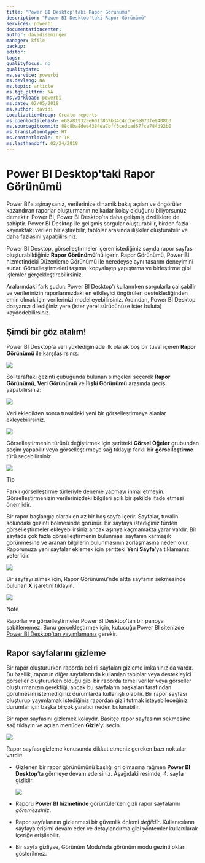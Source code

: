 ```yaml
---
title: "Power BI Desktop'taki Rapor Görünümü"
description: "Power BI Desktop'taki Rapor Görünümü"
services: powerbi
documentationcenter: 
author: davidiseminger
manager: kfile
backup: 
editor: 
tags: 
qualityfocus: no
qualitydate: 
ms.service: powerbi
ms.devlang: NA
ms.topic: article
ms.tgt_pltfrm: NA
ms.workload: powerbi
ms.date: 02/05/2018
ms.author: davidi
LocalizationGroup: Create reports
ms.openlocfilehash: e68a819325e601f869b34c4ccbe3e873fe9408b3
ms.sourcegitcommit: 88c8ba8dee4384ea7bff5cedcad67fce784d92b0
ms.translationtype: HT
ms.contentlocale: tr-TR
ms.lasthandoff: 02/24/2018
---
```

# <a name="report-view-in-power-bi-desktop"></a>Power BI Desktop'taki Rapor Görünümü
Power BI'a aşinaysanız, verilerinize dinamik bakış açıları ve öngörüler kazandıran raporlar oluşturmanın ne kadar kolay olduğunu biliyorsunuz demektir. Power BI, Power BI Desktop'ta daha gelişmiş özelliklere de sahiptir. Power BI Desktop ile gelişmiş sorgular oluşturabilir, birden fazla kaynaktaki verileri birleştirebilir, tablolar arasında ilişkiler oluşturabilir ve daha fazlasını yapabilirsiniz.

Power BI Desktop, görselleştirmeler içeren istediğiniz sayıda rapor sayfası oluşturabildiğiniz **Rapor Görünümü**'nü içerir. Rapor Görünümü, Power BI hizmetindeki Düzenleme Görünümü ile neredeyse aynı tasarım deneyimini sunar. Görselleştirmeleri taşıma, kopyalayıp yapıştırma ve birleştirme gibi işlemler gerçekleştirebilirsiniz.

Aralarındaki fark şudur: Power BI Desktop'ı kullanırken sorgularla çalışabilir ve verilerinizin raporlarınızdaki en etkileyici öngörüleri desteklediğinden emin olmak için verilerinizi modelleyebilirsiniz. Ardından, Power BI Desktop dosyanızı dilediğiniz yere (ister yerel sürücünüze ister buluta) kaydedebilirsiniz.

## <a name="lets-take-a-look"></a>Şimdi bir göz atalım!
Power BI Desktop'a veri yüklediğinizde ilk olarak boş bir tuval içeren **Rapor Görünümü** ile karşılaşırsınız.

![](media/desktop-report-view/pbi_reportviewinpbidesigner_reportview.png)

Sol taraftaki gezinti çubuğunda bulunan simgeleri seçerek **Rapor Görünümü**, **Veri Görünümü** ve **İlişki Görünümü** arasında geçiş yapabilirsiniz:

![](media/desktop-report-view/pbi_reportviewinpbidesigner_changeview.png)

Veri ekledikten sonra tuvaldeki yeni bir görselleştirmeye alanlar ekleyebilirsiniz.

![](media/desktop-report-view/pbid_reportview_addvis.gif)

Görselleştirmenin türünü değiştirmek için şeritteki **Görsel Öğeler** grubundan seçim yapabilir veya görselleştirmeye sağ tıklayıp farklı bir **görselleştirme** türü seçebilirsiniz.

![](media/desktop-report-view/pbid_reportview_changevis.gif)

> [!TIP]
> Farklı görselleştirme türleriyle deneme yapmayı ihmal etmeyin. Görselleştirmenizin verilerinizdeki bilgileri açık bir şekilde ifade etmesi önemlidir.
> 
> 

Bir rapor başlangıç olarak en az bir boş sayfa içerir. Sayfalar, tuvalin solundaki gezinti bölmesinde görünür. Bir sayfaya istediğiniz türden görselleştirmeler ekleyebilirsiniz ancak aşırıya kaçmamakta yarar vardır. Bir sayfada çok fazla görselleştirmenin bulunması sayfanın karmaşık görünmesine ve aranan bilgilerin bulunmasının zorlaşmasına neden olur. Raporunuza yeni sayfalar eklemek için şeritteki **Yeni Sayfa**'ya tıklamanız yeterlidir.

![](media/desktop-report-view/pbidesignerreportviewnewpage.png)

Bir sayfayı silmek için, Rapor Görünümü'nde altta sayfanın sekmesinde bulunan **X** işaretini tıklayın.

![](media/desktop-report-view/pbi_reportviewinpbidesigner_deletepage.png)

> [!NOTE]
> Raporlar ve görselleştirmeler Power BI Desktop'tan bir panoya sabitlenemez. Bunu gerçekleştirmek için, kutucuğu Power BI sitenizde [Power BI Desktop'tan yayımlamanız](desktop-upload-desktop-files.md) gerekir.

## <a name="hide-report-pages"></a>Rapor sayfalarını gizleme

Bir rapor oluştururken raporda belirli sayfaları gizleme imkanınız da vardır. Bu özellik, raporun diğer sayfalarında kullanılan tablolar veya destekleyici görseller oluştururken olduğu gibi bir raporda temel veriler veya görseller oluşturmanızın gerektiği, ancak bu sayfaların başkaları tarafından görülmesini istemediğiniz durumlarda kullanışlı olabilir. Bir rapor sayfası oluşturup yayımlamak istediğiniz rapordan gizli tutmak isteyebileceğiniz durumlar için başka birçok yaratıcı neden bulunabilir. 

Bir rapor sayfasını gizlemek kolaydır. Basitçe rapor sayfasının sekmesine sağ tıklayın ve açılan menüden **Gizle**’yi seçin.

![](media/desktop-report-view/report-view_05.png)

Rapor sayfası gizleme konusunda dikkat etmeniz gereken bazı noktalar vardır:

* Gizlenen bir rapor görünümünü başlığı gri olmasına rağmen **Power BI Desktop**’ta görmeye devam edersiniz. Aşağıdaki resimde, 4. sayfa gizlidir.

    ![](media/desktop-report-view/report-view_06.png)

* Raporu **Power BI hizmetinde** görüntülerken gizli rapor sayfalarını *göremezsiniz*.

* Rapor sayfalarının gizlenmesi bir güvenlik önlemi *değildir*. Kullanıcıların sayfaya erişimi devam eder ve detaylandırma gibi yöntemler kullanılarak içeriğe erişilebilir.

* Bir sayfa gizliyse, Görünüm Modu’nda görünüm modu gezinti okları gösterilmez.

